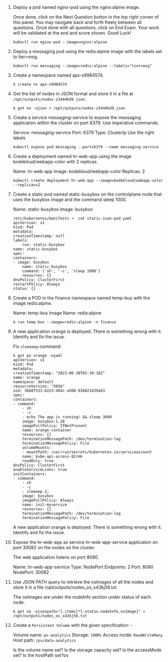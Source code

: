 1. Deploy a pod named nginx-pod using the nginx:alpine image.

    Once done, click on the Next Question button in the top right corner of this panel. You may navigate back and forth freely between all questions. Once done with all questions, click on End Exam. Your work will be validated at the end and score shown. Good Luck!

    `kubectl run nginx-pod --image=nginx:alpine`

2. Deploy a messaging pod using the redis:alpine image with the labels set to tier=msg.

    `kubectl run messaging --image=redis:alpine --labels="tier=msg"`

3. Create a namespace named apx-x9984574.

    `k create ns apx-x9984574`

4. Get the list of nodes in JSON format and store it in a file at `/opt/outputs/nodes-z3444kd9.json`.

    `k get no -ojson > /opt/outputs/nodes-z3444kd9.json`

5. Create a service messaging-service to expose the messaging application within the cluster on port 6379. Use imperative commands.

    Service: messaging-service
    Port: 6379
    Type: ClusterIp
    Use the right labels
    ```
    kubectl expose pod messaging --port=6379 --name messaging-service
    ```

6. Create a deployment named hr-web-app using the image kodekloud/webapp-color with 2 replicas.

    Name: hr-web-app
    Image: kodekloud/webapp-color
    Replicas: 2

    `kubectl create deployment hr-web-app --image=kodekloud/webapp-color --replicas=2`

7. Create a static pod named static-busybox on the controlplane node that uses the busybox image and the command sleep 1000.

    Name: static-busybox
    Image: busybox

    ```
    /etc/kubernetes/manifests ➜  cat static-ivan-pod.yaml 
    apiVersion: v1
    kind: Pod
    metadata:
    creationTimestamp: null
    labels:
        run: static-busybox
    name: static-busybox
    spec:
    containers:
    - image: busybox
        name: static-busybox
        command: ['sh', '-c', 'sleep 1000']
        resources: {}
    dnsPolicy: ClusterFirst
    restartPolicy: Always
    status: {}
    ```

8. Create a POD in the finance namespace named temp-bus with the image redis:alpine.

    Name: temp-bus
    Image Name: redis:alpine

    `k run temp-bus --image=redis:alpine -n finance`

9. A new application orange is deployed. There is something wrong with it. Identify and fix the issue.

    Fix `sleeeeep` command:
    ```
    k get po orange -oyaml
    apiVersion: v1
    kind: Pod
    metadata:
    creationTimestamp: "2023-06-30T02:39:18Z"
    name: orange
    namespace: default
    resourceVersion: "5656"
    uid: 3bb8f533-8223-484c-a568-916821439a63
    spec:
    containers:
    - command:
        - sh
        - -c
        - echo The app is running! && sleep 3600
        image: busybox:1.28
        imagePullPolicy: IfNotPresent
        name: orange-container
        resources: {}
        terminationMessagePath: /dev/termination-log
        terminationMessagePolicy: File
        volumeMounts:
        - mountPath: /var/run/secrets/kubernetes.io/serviceaccount
        name: kube-api-access-82rmk
        readOnly: true
    dnsPolicy: ClusterFirst
    enableServiceLinks: true
    initContainers:
    - command:
        - sh
        - -c
        - sleeeep 2;
        image: busybox
        imagePullPolicy: Always
        name: init-myservice
        resources: {}
        terminationMessagePath: /dev/termination-log
        terminationMessagePolicy: File
    ```
    A new application orange is deployed. There is something wrong with it. Identify and fix the issue.



10. Expose the hr-web-app as service hr-web-app-service application on port 30082 on the nodes on the cluster.

    The web application listens on port 8080.

    Name: hr-web-app-service
    Type: NodePort
    Endpoints: 2
    Port: 8080
    NodePort: 30082

11. Use JSON PATH query to retrieve the osImages of all the nodes and store it in a file /opt/outputs/nodes_os_x43kj56.txt.

    The osImages are under the nodeInfo section under status of each node.

    `k get no -ojsonpath="{.items[*].status.nodeInfo.osImage}" > /opt/outputs/nodes_os_x43kj56.txt`

12. Create a `Persistent Volume` with the given specification: -

    Volume name: `pv-analytics`
    Storage: `100Mi`
    Access mode: `ReadWriteMany`
    Host path: `/pv/data-analytics`

    Is the volume name set?
    Is the storage capacity set?
    Is the accessMode set?
    Is the hostPath set?os